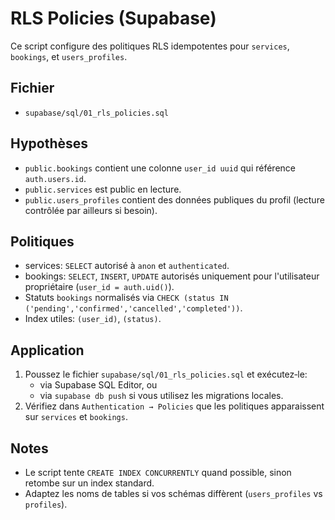 # RLS Policies (Supabase)

Ce script configure des politiques RLS idempotentes pour `services`, `bookings`, et `users_profiles`.

## Fichier
- `supabase/sql/01_rls_policies.sql`

## Hypothèses
- `public.bookings` contient une colonne `user_id uuid` qui référence `auth.users.id`.
- `public.services` est public en lecture.
- `public.users_profiles` contient des données publiques du profil (lecture contrôlée par ailleurs si besoin).

## Politiques
- services: `SELECT` autorisé à `anon` et `authenticated`.
- bookings: `SELECT`, `INSERT`, `UPDATE` autorisés uniquement pour l'utilisateur propriétaire (`user_id = auth.uid()`).
- Statuts `bookings` normalisés via `CHECK (status IN ('pending','confirmed','cancelled','completed'))`.
- Index utiles: `(user_id)`, `(status)`.

## Application
1. Poussez le fichier `supabase/sql/01_rls_policies.sql` et exécutez‑le:
   - via Supabase SQL Editor, ou
   - via `supabase db push` si vous utilisez les migrations locales.
2. Vérifiez dans `Authentication → Policies` que les politiques apparaissent sur `services` et `bookings`.

## Notes
- Le script tente `CREATE INDEX CONCURRENTLY` quand possible, sinon retombe sur un index standard.
- Adaptez les noms de tables si vos schémas diffèrent (`users_profiles` vs `profiles`).

